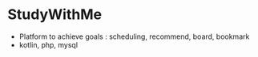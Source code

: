 # StudyWithMe

* Platform to achieve goals : scheduling, recommend, board, bookmark
* kotlin, php, mysql
